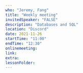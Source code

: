 ```yaml
---
who: "Jeremy, Fang"
title: "Weekly meeting"
invitedSpeaker: "FALSE"
description: "Databases and SQL"
location: "Discord"
date: 2021-11-26
startTime: "11:00"
endTime: "12:30"
onlinemeeting: 
link: 
extra: 
lessonFolder: 
---
```

